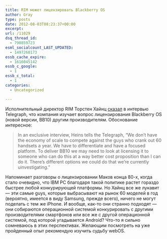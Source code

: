 ```yaml
---
title: RIM может лицензировать Blackberry OS
author: Gray
type: posts
date: 2012-08-03T08:23:37+00:00
excerpt:
url: /11029
dsq_thread_id:
  - 790859723
esml_socialcount_LAST_UPDATED:
  - 1497260173
essb_cache_expire:
  - 1616045142
essb_c_google:
  - 1
essb_c_total:
  - 1
categories:
  - Uncategorized

---
```








Исполнительный директор RIM Торстен Хайнц [сказал][1] в интервью Telegraph, что компания изучает вопрос лицензирования Blackberry OS (новой версии, BB10) другим производителям. Обоснование интересное:

> In an exclusive interview, Heins tells the Telegraph, “We don’t have the economy of scale to compete against the guys who crank out 60 handsets a year. We have to differentiate and have a focused platform. To deliver BB10 we may need to look at licensing it to someone who can do this at a way better cost proposition than I can do it. There’s different options we could do that we’re currently uinvestigating.”

Напоминает разговоры о лицензировании Маков конца 80-х, когда стало очевидно, что IBM PC благодаря такой политике растет гораздо быстрее любой конкурирующей платформы. Но Хайнц все же лукавит — эти самые guys, которые выбрасывают на рынок 60 моделей в год (вероятно, имеется в виду Samsung, прежде всего), ничего не могут поделать с тем же iPhone. И вообще, как-то они странно подходят — они собираются операционной системой конкурировать с другими производителями смартфонов или все же с другой операционной системой, под которой угадывается Android? Что-то я сильно сомневаюсь в этих перспективах. Желающим посмотреть на уже пройденный опыт рекомендую изучить судьбу webOS. 

 [1]: http://www.telegraph.co.uk/technology/blackberry/9445617/BlackBerry-other-manufacturers-could-license-our-new-BB10-platform.html